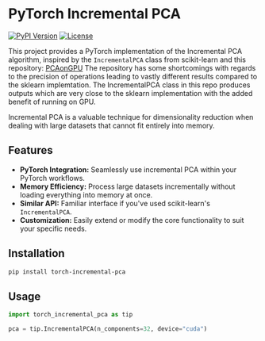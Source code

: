 # PyTorch Incremental PCA

[![PyPI Version](https://img.shields.io/pypi/v/torch-incremental-pca.svg)](https://pypi.org/project/torch-incremental-pca/)
[![License](https://img.shields.io/badge/license-MIT-blue.svg)](LICENSE)

This project provides a PyTorch implementation of the Incremental PCA algorithm, inspired by the `IncrementalPCA` class from scikit-learn and this repository: [PCAonGPU](https://github.com/dnhkng/PCAonGPU/tree/main) The repository has some shortcomings with regards to the precision of operations leading to vastly different results compared to the sklearn implemtation. The IncrementalPCA class in this repo produces outputs which are very close to the sklearn implementation with the added benefit of running on GPU.

Incremental PCA is a valuable technique for dimensionality reduction when dealing with large datasets that cannot fit entirely into memory.

## Features

* **PyTorch Integration:** Seamlessly use incremental PCA within your PyTorch workflows.
* **Memory Efficiency:**  Process large datasets incrementally without loading everything into memory at once.
* **Similar API:**  Familiar interface if you've used scikit-learn's `IncrementalPCA`.
* **Customization:** Easily extend or modify the core functionality to suit your specific needs.

## Installation

```bash
pip install torch-incremental-pca
```

## Usage
```python
import torch_incremental_pca as tip

pca = tip.IncrementalPCA(n_components=32, device="cuda")
```
